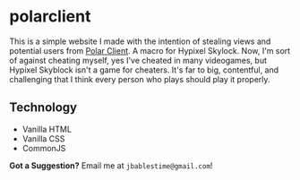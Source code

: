 # polarclient
This is a simple website I made with the intention of stealing views and potential users from [Polar Client](https://polarclient.lol/). A macro for Hypixel Skylock. Now, I'm sort of against cheating myself, yes I've cheated in many videogames, but Hypixel Skyblock isn't a game for cheaters. It's far to big, contentful, and challenging that I think every person who plays should play it properly.

## Technology
- Vanilla HTML
- Vanilla CSS
- CommonJS

**Got a Suggestion?**
Email me at `jbablestime@gmail.com`!
